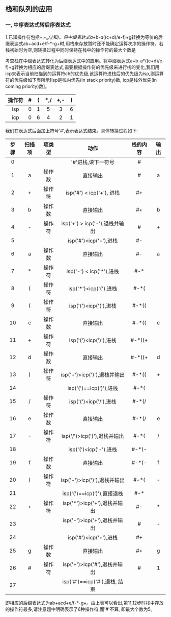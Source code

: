## 栈和队列的应用


### 一, 中序表达式转后序表达式

1.已知操作符包括+,-,*,/,(和)。将中缀表达式a+b-a*((c+d)/e-f)+g转换为等价的后缀表达式ab+acd+e/f-*-g+时,用栈来存放暂时还不能确定运算次序的操作符。若栈初始时为空,则转换过程中同时保持在栈中的操作符的最大个数是

考查栈在中缀表达式转化为后缀表达式中的应用。将中缀表达式a+b-a*((c+d)/e-f)+g转换为相应的后缀表达式,需要根据操作符<op>的优先级来进行栈的变化,我们用icp来表示当前扫描到的运算符ch的优先级,该运算符进栈后的优先级为isp,则运算符的优先级如下表所示[isp是栈内优先(in stack priority)数, icp是栈外优先(in coming priority)数]。

|操作符|#|(|*,/|+,-|)|
|:--:|:--:|:--:|:--:|:--:|:--:|
|isp|0|1|5|3|6|
|icp|0|6|4|2|1|

我们在表达式后面加上符号'#',表示表达式结束。具体转换过程如下:

|步骤|扫描项|项类型|动作|栈的内容|输出|
|:--:|:--:|:--:|:--:|:--:|:--:|
|0|||'#'进栈,读下一符号|#||
|1|a|操作数|直接输出|#|a|
|2|+|操作符|isp('#') < icp('+'), 进栈|#+||
|3|b|操作数|直接输出|#+|b| 
|4|-|操作符|isp('+') > icp('-'),退栈并输出|#|+|
|5|||isp('#')<icp('-'),进栈|#-||
|6|a|操作数|直接输出|#-|a|
|7|*|操作符|isp('-') < icp('*'),进栈|#-*||
|8|(|操作符|isp('*')<icp('('),进栈|#-*(||
|9|(|操作符|isp('(')<icp('('),进栈|#-*((||
|10|c|操作数|直接输出|#-*((|c|
|11|+|操作符|isp('(')<icp(')'),进栈|#-*((+||
|12|d|操作数|直接输出|#-*((+|d|
|13|)|操作符|isp('+')>icp(')'),退栈并输出|#-*((|+|
|14|||isp('(')==icp(')'),进栈|#-*(||
|15|/|操作符|isp('(')<icp('/'),进栈|#-*(/||
|16|e|操作数|直接输出|#-*(/|e|
|17|-|操作符|isp('/')>icp(')'),退栈并输出|#-*(|/|
|18|||isp('(')<icp('-'),进栈|#-*(-||
|19|f|操作数|直接输出|#-*(-|f|
|20|)|操作符|isp('-')>icp(')'),退栈并输出|#-*(|-|
|21|||isp('(')==icp(')'),直接退栈|#-*||
|22|+|操作符|isp('*')>icp('+'),退栈并输出|#-|*|
|23|||isp('-')>icp('+'),退栈并输出|#|-|
|24|||isp('#')<icp('+'),进栈|#+||
|25|g|操作数|直接输出|#+|g|
|26|#|操作符|isp('+')>icp('#'),退栈并输出|#|1|
|27|||isp('#')==icp('#'),退栈, 结束|||

即相应的后缀表达式为ab+acd+e/f-*-g+。由上表可以看出,第11,12步时栈中存放的操作符最多,请注意题中明确表示了6种操作符,而'#'不算,  即最大个数为5。